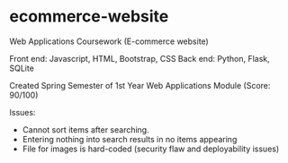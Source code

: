 # ecommerce-website
Web Applications Coursework (E-commerce website)

Front end: Javascript, HTML, Bootstrap, CSS
Back end: Python, Flask, SQLite

Created Spring Semester of 1st Year Web Applications Module (Score: 90/100)

Issues: 

- Cannot sort items after searching.
- Entering nothing into search results in no items appearing
- File for images is hard-coded (security flaw and deployability issues)